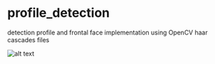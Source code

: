 # profile_detection

detection profile and frontal face implementation using OpenCV haar cascades files

![alt text](https://github.com/mevo12318/profile_detection/blob/master/results/perfil_detection.gif)

